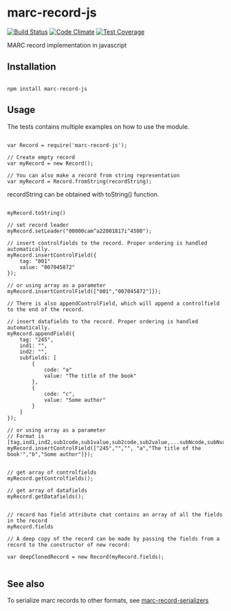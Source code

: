 # marc-record-js

[![Build Status](https://travis-ci.org/petuomin/marc-record-js.svg?branch=master)](https://travis-ci.org/petuomin/marc-record-js)
[![Code Climate](https://codeclimate.com/github/petuomin/marc-record-js/badges/gpa.svg)](https://codeclimate.com/github/petuomin/marc-record-js)
[![Test Coverage](https://codeclimate.com/github/petuomin/marc-record-js/badges/coverage.svg)](https://codeclimate.com/github/petuomin/marc-record-js/coverage)

MARC record implementation in javascript

## Installation


```

npm install marc-record-js

```


## Usage

The tests contains multiple examples on how to use the module.

```

var Record = require('marc-record-js');

// Create empty record
var myRecord = new Record();

// You can also make a record from string representation
var myRecord = Record.fromString(recordString);

```

recordString can be obtained with toString() function.
```

myRecord.toString()

```

```
// set record leader
myRecord.setLeader("00000cam^a22001817i^4500");

// insert controlfields to the record. Proper ordering is handled automatically.
myRecord.insertControlField({
	tag: "001"
	value: "007045872"
});

// or using array as a parameter
myRecord.insertControlField(["001","007045872"]});

// There is also appendControlField, which will append a controlfield to the end of the record.

// insert datafields to the record. Proper ordering is handled automatically.
myRecord.appendField({
	tag: "245",
	ind1: "",
	ind2: "",
	subfields: [
		{
			code: "a"
			value: "The title of the book"
		},
		{
			code: "c",
			value: "Some author"
		}
	]
});

// or using array as a parameter
// Format is [tag,ind1,ind2,sub1code,sub1value,sub2code,sub2value,...subNcode,subNvalue]
myRecord.insertControlField(["245","","", "a","The title of the book'","b","Some author"]});


// get array of controlfields
myRecord.getControlfields();

// get array of datafields
myRecord.getDatafields();


// record has field attribute chat contains an array of all the fields in the record
myRecord.fields

// A deep copy of the record can be made by passing the fields from a record to the constructor of new record:

var deepClonedRecord = new Record(myRecord.fields);


```


## See also

To serialize marc records to other formats, see [marc-record-serializers](https://github.com/petuomin/marc-record-serializers)
